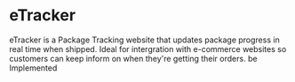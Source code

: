 # eTracker
eTracker is a Package Tracking website that updates package progress in real time when shipped. Ideal for intergration with e-commerce websites so customers can keep inform on when they're getting their orders. be Implemented 
